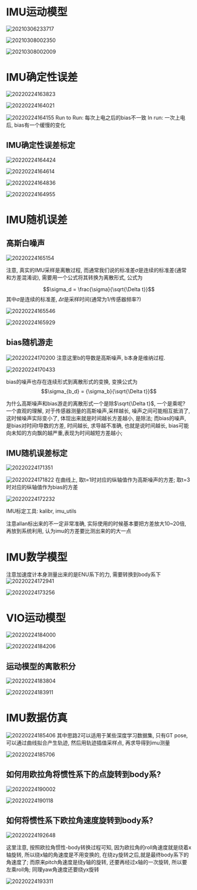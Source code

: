 # IMU运动模型

![20210306233717](https://cdn.jsdelivr.net/gh/HViktorTsoi/gitnote-image@master/PicGo/20210306233717.png)

![20210308002350](https://cdn.jsdelivr.net/gh/HViktorTsoi/gitnote-image@master/PicGo/20210308002350.png)


![20210308002009](https://cdn.jsdelivr.net/gh/HViktorTsoi/gitnote-image@master/PicGo/20210308002009.png)

# IMU确定性误差
![20220224163823](https://cdn.jsdelivr.net/gh/HViktorTsoi/gitnote-image@master/PicGo/20220224163823.png)

![20220224164021](https://cdn.jsdelivr.net/gh/HViktorTsoi/gitnote-image@master/PicGo/20220224164021.png)

![20220224164155](https://cdn.jsdelivr.net/gh/HViktorTsoi/gitnote-image@master/PicGo/20220224164155.png)
Run to Run: 每次上电之后的bias不一致
In run: 一次上电后, bias有一个缓慢的变化

## IMU确定性误差标定
![20220224164424](https://cdn.jsdelivr.net/gh/HViktorTsoi/gitnote-image@master/PicGo/20220224164424.png) 

![20220224164614](https://cdn.jsdelivr.net/gh/HViktorTsoi/gitnote-image@master/PicGo/20220224164614.png)

![20220224164836](https://cdn.jsdelivr.net/gh/HViktorTsoi/gitnote-image@master/PicGo/20220224164836.png)

![20220224164955](https://cdn.jsdelivr.net/gh/HViktorTsoi/gitnote-image@master/PicGo/20220224164955.png)

# IMU随机误差

## 高斯白噪声

![20220224165154](https://cdn.jsdelivr.net/gh/HViktorTsoi/gitnote-image@master/PicGo/20220224165154.png)

注意, 真实的IMU采样是离散过程, 而通常我们说的标准差$\sigma$是连续的标准差(通常和方差混淆说), 需要用一个公式将其转换为离散形式, 公式为

$$\sigma_d = \frac{\sigma}{\sqrt{\Delta t}}$$
其中$\sigma$是连续的标准差, $\Delta t$是采样时间(通常为1/传感器频率?)

![20220224165546](https://cdn.jsdelivr.net/gh/HViktorTsoi/gitnote-image@master/PicGo/20220224165546.png)

![20220224165929](https://cdn.jsdelivr.net/gh/HViktorTsoi/gitnote-image@master/PicGo/20220224165929.png)

## bias随机游走
![20220224170200](https://cdn.jsdelivr.net/gh/HViktorTsoi/gitnote-image@master/PicGo/20220224170200.png)
注意这里b的导数是高斯噪声, b本身是维纳过程.

![20220224170433](https://cdn.jsdelivr.net/gh/HViktorTsoi/gitnote-image@master/PicGo/20220224170433.png)

bias的噪声也存在连续形式到离散形式的变换, 变换公式为
$$\sigma_{b_d} = {\sigma_b}{\sqrt{\Delta t}}$$

为什么高斯噪声和bias游走的离散形式一个是除$\sqrt{\Delta t}$, 一个是乘呢? 一个直观的理解, 对于传感器测量的高斯噪声,采样越长, 噪声之间可能相互抵消了, 这时候噪声实际变小了, 体现出来就是时间越长方差越小, 是除法; 而bias的噪声, 是bias对时间t导数的方差, 时间越长, 求导越不准确, 也就是说时间越长, bias可能向未知的方向飘的越严重,表现为时间越短方差越小;


## IMU随机误差标定
![20220224171351](https://cdn.jsdelivr.net/gh/HViktorTsoi/gitnote-image@master/PicGo/20220224171351.png)

![20220224171822](https://cdn.jsdelivr.net/gh/HViktorTsoi/gitnote-image@master/PicGo/20220224171822.png)
在曲线上, 取t=1时对应的纵轴值作为高斯噪声的方差;
取t=3时对应的纵轴值作为bias的方差

![20220224172232](https://cdn.jsdelivr.net/gh/HViktorTsoi/gitnote-image@master/PicGo/20220224172232.png)

IMU标定工具: kalibr, imu_utils

注意allan标出来的不一定非常准确, 实际使用的时候基本要把方差放大10~20倍, 再放到系统利用, 认为imu的方差要比测出来的的大一点


# IMU数学模型
注意加速度计本身测量出来的是ENU系下的力, 需要转换到body系下
![20220224172941](https://cdn.jsdelivr.net/gh/HViktorTsoi/gitnote-image@master/PicGo/20220224172941.png)

![20220224173256](https://cdn.jsdelivr.net/gh/HViktorTsoi/gitnote-image@master/PicGo/20220224173256.png)


# VIO运动模型

![20220224184000](https://cdn.jsdelivr.net/gh/HViktorTsoi/gitnote-image@master/PicGo/20220224184000.png)

![20220224184206](https://cdn.jsdelivr.net/gh/HViktorTsoi/gitnote-image@master/PicGo/20220224184206.png)

## 运动模型的离散积分 
![20220224183804](https://cdn.jsdelivr.net/gh/HViktorTsoi/gitnote-image@master/PicGo/20220224183804.png)

![20220224183911](https://cdn.jsdelivr.net/gh/HViktorTsoi/gitnote-image@master/PicGo/20220224183911.png)


# IMU数据仿真
![20220224185406](https://cdn.jsdelivr.net/gh/HViktorTsoi/gitnote-image@master/PicGo/20220224185406.png)
其中思路2可以适用于某些深度学习数据集, 只有GT pose, 可以通过曲线拟合产生轨迹, 然后用轨迹插值采样点, 再求导得到imu测量

![20220224185706](https://cdn.jsdelivr.net/gh/HViktorTsoi/gitnote-image@master/PicGo/20220224185706.png)

## 如何用欧拉角将惯性系下的点旋转到body系?
![20220224190002](https://cdn.jsdelivr.net/gh/HViktorTsoi/gitnote-image@master/PicGo/20220224190002.png)

![20220224190118](https://cdn.jsdelivr.net/gh/HViktorTsoi/gitnote-image@master/PicGo/20220224190118.png)


## 如何将惯性系下欧拉角速度旋转到body系?

![20220224192648](https://cdn.jsdelivr.net/gh/HViktorTsoi/gitnote-image@master/PicGo/20220224192648.png)

这里注意, 按照欧拉角惯性-body转换过程可知, 因为欧拉角的roll角速度就是绕着x轴旋转, 所以绕x轴的角速度是不用变换的, 在绕zy旋转之后,就是最终body系下的角速度了; 而原来pitch角速度是绕y轴的旋转, 还要再经过x轴的一次旋转, 所以要左乘roll角; 同理yaw角速度还要绕yx旋转

![20220224193311](https://cdn.jsdelivr.net/gh/HViktorTsoi/gitnote-image@master/PicGo/20220224193311.png)